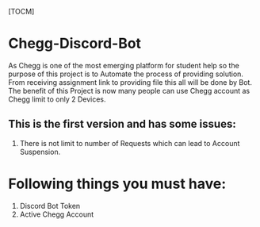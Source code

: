 [TOCM]

# Chegg-Discord-Bot
As Chegg is one of the most emerging platform for student help so the purpose of this project is to Automate the process of providing solution. From receiving assignment link to providing file this all will be done by Bot. The benefit of this Project is now many people can use Chegg account as Chegg limit to only 2 Devices.

## This is the first version and has some issues:

1. There is not limit to number of Requests which can lead to Account Suspension.

# Following things you must have:

1. Discord Bot Token
2. Active Chegg Account
